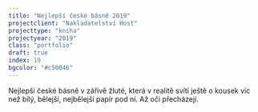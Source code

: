 ```yaml
---
title: "Nejlepší české básně 2019"
projectclient: "Nakladatelství Host"
projecttype: "kniha"
projectyear: "2019"
class: "portfolio"
draft: true
index: 19
bgcolor: "#c50046"
---
```



Nejlepší české básně v zářivě žluté, která v realitě svítí ještě o kousek víc než bílý, bělejší, nejbělejší papír pod ní. Až oči přecházejí.